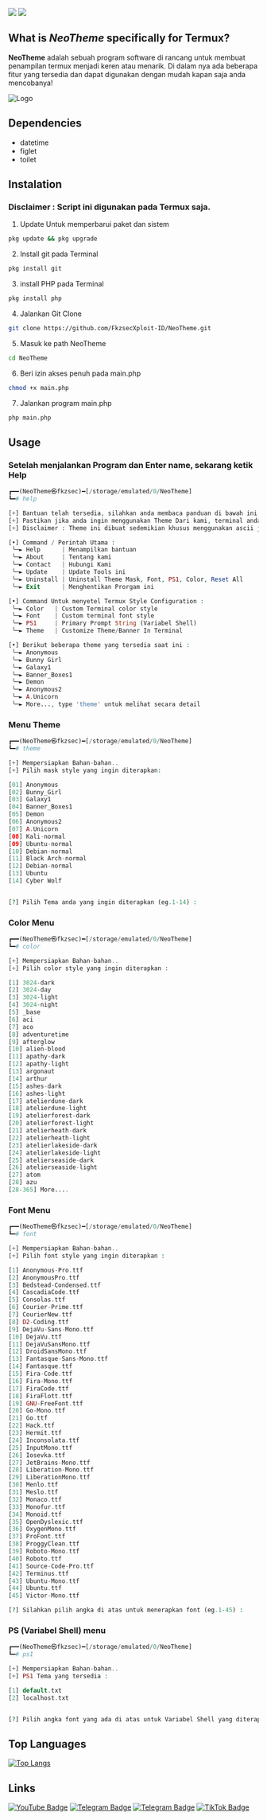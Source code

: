 ![](https://img.shields.io/badge/Code-php-informational?style=flat&logo=php&logoColor=white&color=blue) ![](https://img.shields.io/badge/Terminal-Termux-informational?style=flat&logo=android&logoColor=white&color=brightgreen)


## What is ***NeoTheme*** specifically for Termux?
**NeoTheme** adalah sebuah program software di rancang untuk membuat penampilan termux menjadi keren atau menarik. Di dalam nya ada beberapa fitur yang tersedia dan dapat digunakan dengan mudah kapan saja anda mencobanya!

![Logo](https://raw.githubusercontent.com/FkzsecXploit-ID/FkzsecXploit-ID.github.io/refs/heads/main/images/fkzsec.dev.jpg)

## Dependencies
- datetime
- figlet
- toilet
  
## Instalation
### Disclaimer : Script ini digunakan pada Termux saja.

1. Update Untuk memperbarui paket dan sistem

``` bash
pkg update && pkg upgrade
```

2. Install git pada Terminal
``` bash
pkg install git
```

3. install PHP pada Terminal
``` bash
pkg install php
```

4. Jalankan Git Clone
``` bash
git clone https://github.com/FkzsecXploit-ID/NeoTheme.git
```

5. Masuk ke path NeoTheme
``` bash
cd NeoTheme
```

6. Beri izin akses penuh pada main.php
``` bash
chmod +x main.php
```

7. Jalankan program main.php
``` bash
php main.php
```

## Usage

### Setelah menjalankan Program dan Enter name, sekarang ketik **Help**
``` php
┏━━(NeoTheme㉿fkzsec)━[/storage/emulated/0/NeoTheme]
┗━# help

[+] Bantuan telah tersedia, silahkan anda membaca panduan di bawah ini :
[+] Pastikan jika anda ingin menggunakan Theme Dari kami, terminal anda kosong belum ada theme lain atau ascii lain
[+] Disclaimer : Theme ini dibuat sedemikian khusus menggunakan ascii jika terasa lag pada terminal anda silahkan hapus themenya

[•] Command / Perintah Utama :
 ╰─► Help      | Menampilkan bantuan
 ╰─► About     | Tentang kami
 ╰─► Contact   | Hubungi Kami
 ╰─► Update    | Update Tools ini
 ╰─► Uninstall | Uninstall Theme Mask, Font, PS1, Color, Reset All
 ╰─► Exit      | Menghentikan Prorgam ini

[•] Command Untuk menyetel Termux Style Configuration :
 ╰─► Color   | Custom Terminal color style
 ╰─► Font    | Custom terminal font style
 ╰─► PS1     | Primary Prompt String (Variabel Shell)
 ╰─► Theme   | Customize Theme/Banner In Terminal

[•] Berikut beberapa theme yang tersedia saat ini :
 ╰─► Anonymous
 ╰─► Bunny Girl
 ╰─► Galaxy1
 ╰─► Banner_Boxes1
 ╰─► Demon
 ╰─► Anonymous2
 ╰─► A.Unicorn
 ╰─► More..., type 'theme' untuk melihat secara detail
```

### Menu Theme
``` php
┏━━(NeoTheme㉿fkzsec)━[/storage/emulated/0/NeoTheme]
┗━# theme

[+] Mempersiapkan Bahan-bahan..
[+] Pilih mask style yang ingin diterapkan:

[01] Anonymous
[02] Bunny_Girl
[03] Galaxy1
[04] Banner_Boxes1
[05] Demon
[06] Anonymous2
[07] A.Unicorn
[08] Kali-normal
[09] Ubuntu-normal
[10] Debian-normal
[11] Black Arch-normal
[12] Debian-normal
[13] Ubuntu
[14] Cyber Wolf


[?] Pilih Tema anda yang ingin diterapkan (eg.1-14) :
```

### Color Menu
``` php
┏━━(NeoTheme㉿fkzsec)━[/storage/emulated/0/NeoTheme]
┗━# color

[+] Mempersiapkan Bahan-bahan..
[+] Pilih color style yang ingin diterapkan :

[1] 3024-dark
[2] 3024-day
[3] 3024-light
[4] 3024-night
[5] _base
[6] aci
[7] aco
[8] adventuretime
[9] afterglow
[10] alien-blood
[11] apathy-dark
[12] apathy-light
[13] argonaut
[14] arthur
[15] ashes-dark
[16] ashes-light
[17] atelierdune-dark
[18] atelierdune-light
[19] atelierforest-dark
[20] atelierforest-light
[21] atelierheath-dark
[22] atelierheath-light
[23] atelierlakeside-dark
[24] atelierlakeside-light
[25] atelierseaside-dark
[26] atelierseaside-light
[27] atom
[28] azu
[28-365] More....
```

### Font Menu
``` php
┏━━(NeoTheme㉿fkzsec)━[/storage/emulated/0/NeoTheme]
┗━# font

[+] Mempersiapkan Bahan-bahan..
[+] Pilih font style yang ingin diterapkan :

[1] Anonymous-Pro.ttf
[2] AnonymousPro.ttf
[3] Bedstead-Condensed.ttf
[4] CascadiaCode.ttf
[5] Consolas.ttf
[6] Courier-Prime.ttf
[7] CourierNew.ttf
[8] D2-Coding.ttf
[9] DejaVu-Sans-Mono.ttf
[10] DejaVu.ttf
[11] DejaVuSansMono.ttf
[12] DroidSansMono.ttf
[13] Fantasque-Sans-Mono.ttf
[14] Fantasque.ttf
[15] Fira-Code.ttf
[16] Fira-Mono.ttf
[17] FiraCode.ttf
[18] FiraFlott.ttf
[19] GNU-FreeFont.ttf
[20] Go-Mono.ttf
[21] Go.ttf
[22] Hack.ttf
[23] Hermit.ttf
[24] Inconsolata.ttf
[25] InputMono.ttf
[26] Iosevka.ttf
[27] JetBrains-Mono.ttf
[28] Liberation-Mono.ttf
[29] LiberationMono.ttf
[30] Menlo.ttf
[31] Meslo.ttf
[32] Monaco.ttf
[33] Monofur.ttf
[34] Monoid.ttf
[35] OpenDyslexic.ttf
[36] OxygenMono.ttf
[37] ProFont.ttf
[38] ProggyClean.ttf
[39] Roboto-Mono.ttf
[40] Roboto.ttf
[41] Source-Code-Pro.ttf
[42] Terminus.ttf
[43] Ubuntu-Mono.ttf
[44] Ubuntu.ttf
[45] Victor-Mono.ttf

[?] Silahkan pilih angka di atas untuk menerapkan font (eg.1-45) :
```

### PS (Variabel Shell) menu
``` php
┏━━(NeoTheme㉿fkzsec)━[/storage/emulated/0/NeoTheme]
┗━# ps1

[+] Mempersiapkan Bahan-bahan..
[+] PS1 Tema yang tersedia :

[1] default.txt
[2] localhost.txt


[?] Pilih angka font yang ada di atas untuk Variabel Shell yang diterapkan :
```

## Top Languages
[![Top Langs](https://github-readme-stats.vercel.app/api/top-langs/?username=FkzsecXploit-ID&hide=html,javascript,css,c,c++,python,assembly)](https://github.com/FkzsecXploit-ID/readme-components)

## Links
[![YouTube Badge](https://img.shields.io/static/v1?label=|&message=YouTube&color=red&style=for-the-badge&logo=youtube&logoColor=white)](https://youtube.com/@fkzz_id?si=2iKh-_gak2JPjffW) [![Telegram Badge](https://img.shields.io/static/v1?label=|&message=Telegram&color=lightblue&style=for-the-badge&logo=telegram&logoColor=white)](https://t.me/fkzsec) [![Telegram Badge](https://img.shields.io/static/v1?label=|&message=Telegram2&color=lightblue&style=for-the-badge&logo=telegram&logoColor=white)](https://t.me/ton619cyber) [![TikTok Badge](https://img.shields.io/static/v1?label=|&message=TikTok&color=Gray&style=for-the-badge&logo=tiktok&logoColor=white)](https://tiktok.com/@fkzsec.id)
